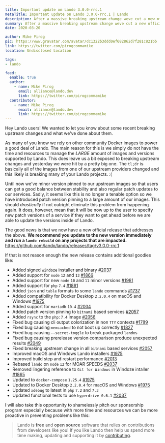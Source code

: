 ```yaml
---
title: Important update on Lando 3.0.0-rrc.1
metaTitle: Important update on Lando 3.0.0-rrc.1 | Lando
description: After a massive breaking upstream change weve cut a new official release and locked things down for the future.
summary: After a massive breaking upstream change weve cut a new official release and locked things down for the future.
date: 2020-03-20

author: Mike Pirog
pic: https://www.gravatar.com/avatar/dc1322b3ddd0ef682862d7f281c821bb
link: https://twitter.com/pirogcommamike
location: Undisclosed Location

tags:
- lando

feed:
  enable: true
  author:
    - name: Mike Pirog
      email: alliance@lando.dev
      link: https://twitter.com/pirogcommamike
  contributor:
    - name: Mike Pirog
      email: alliance@lando.dev
      link: https://twitter.com/pirogcommamike
---
```


Hey Lando users! We wanted to let you know about some recent breaking upstream changes and what we've done about them.

As many of you know we rely on other community Docker images to power a good deal of Lando. The main reason for this is we simply do not have the time and resources to manage the _LARGE_ amount of images and versions supported by Lando. This does leave us a bit exposed to breaking upstream changes and yesterday we were hit by a pretty big one. The `tl;dr` is basically all of the images from one of our upstream providers changed and this likely is breaking many of your Lando projects. :(

Until now we've minor version pinned to our upstream images so that users can get a good balance between stability and also regular patch updates to our services. Sadly, it seems like this is no longer a tenable option so we have introduced patch version pinning to a large amount of our images. This should _drastically_ if not outright eliminate this problem from happening again. It does, however, mean that it will be now up to the user to specify new patch versions of a service if they want to get ahead before we are able to update the versions inside of Lando.

The good news is that we now have a new official release that addresses the above. **We recommend you update to the new version immediately and run a `lando rebuild` on any projects that are impacted.**
<https://github.com/lando/lando/releases/tag/v3.0.0-rrc.1>

If that is not reason enough the new release contains additional goodies like:

* Added signed `windoze` installer and binary [#2037](https://github.com/lando/lando/issues/2037)
* Added support for `node` `12` and `13` [#1866](https://github.com/lando/lando/issues/1866)
* Added support for new `node` `10` and `11` minor versions [#1981](https://github.com/lando/lando/issues/1981)
* Added support for `php` `7.4` [#1891](https://github.com/lando/lando/pull/1892)
* Added `json` and `table` formats to some `lando` commands [#1737](https://github.com/lando/lando/issues/1737)
* Added compatibility for Docker Desktop `2.2.0.4` on macOS and Windows [#1975](https://github.com/lando/lando/issues/1975)
* Added support for `mariadb` `10.4` [#2004](https://github.com/lando/lando/issues/2004)
* Added patch version pinning to `bitnami` based services [#2057](https://github.com/lando/lando/issues/2057)
* Added `rsync` to the `php:7.4` image [#2056](https://github.com/lando/lando/issues/2056)
* Fixed bug causing cli output colorization in non `TTY` contexts [#1789](https://github.com/lando/lando/issues/1789)
* Fixed bug causing `memcached` to not boot up correctly [#1827](https://github.com/lando/lando/issues/1827)
* Fixed bug causing `--secret-toggle` to break packaged `lando`s
* Fixed bug causing prerelease version comparison produce unexpected results [#2049](https://github.com/lando/lando/issues/2049)
* Fixed breaking upstream change in all `bitnami` based services [#2057](https://github.com/lando/lando/issues/2057)
* Improved macOS and Windows Lando installers [#1975](https://github.com/lando/lando/issues/1975)
* Improved build step and restart performance [#2013](https://github.com/lando/lando/issues/2013)
* Rebased `lando` on `node` `12` for MOAR SPEEDS [#2037](https://github.com/lando/lando/issues/2037)
* Removed lingering reference to `Git for Windows` in Windoze intaller [#1865](https://github.com/lando/lando/issues/1865)
* Updated to `docker-compose` `1.25.4` [#1975](https://github.com/lando/lando/issues/1975)
* Updated to Docker Desktop `2.2.0.4` for macOS and Windows [#1975](https://github.com/lando/lando/issues/1975)
* Updated `xdebug` to latest in `php` `7.2` and `7.3`
* Updated functional tests to use `hyperdrive 0.6.1` [#2037](https://github.com/lando/lando/issues/2037)

I will also take this opportunity to shamelessly pitch our sponsorship program especially because with more time and resources we can be more proactive in preventing problems like this:

> Lando is **free** and **open source** software that relies on contributions from developers like you! If you like Lando then help us spend more time making, updating and supporting it by [contributing](https://github.com/sponsors/lando).

